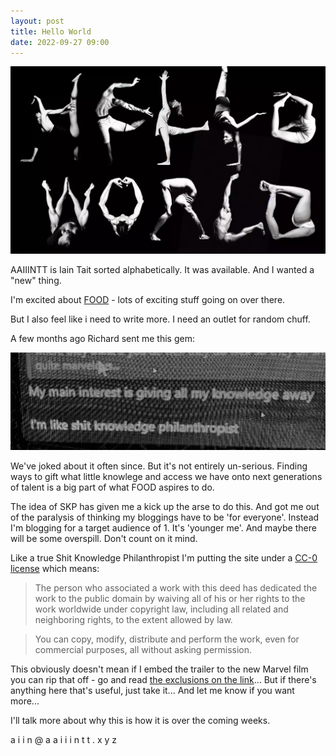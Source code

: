 ```yaml
---
layout: post
title: Hello World
date: 2022-09-27 09:00
---
```

![Hello World](/images/hello-world/hello-world.webp)

AAIIINTT is Iain Tait sorted alphabetically. 
It was available. 
And I wanted a "new" thing.

I'm excited about [FOOD](https://food.xyz) - 
lots of exciting stuff going on over there.

But I also feel like i need to write more. 
I need an outlet for random chuff.

A few months ago Richard sent me this gem:

![Shit Knowledge Philanthropist](/images/hello-world/skp.webp)

We've joked about it often since. But it's not entirely un-serious. Finding ways to gift what little knowlege and access we have onto next generations of talent is a big part of what FOOD aspires to do.

The idea of SKP has given me a kick up the arse to do this. And got me out of the paralysis of thinking my bloggings have to be 'for everyone'. Instead I'm blogging for a target audience of 1. It's 'younger me'. And maybe there will be some overspill. Don't count on it mind.

Like a true Shit Knowledge Philanthropist I'm putting the site under a [CC-0 license](https://creativecommons.org/publicdomain/zero/1.0/) which means:

> The person who associated a work with this deed has dedicated the work to the public domain by waiving all of his or her rights to the work worldwide under copyright law, including all related and neighboring rights, to the extent allowed by law.

> You can copy, modify, distribute and perform the work, even for commercial purposes, all without asking permission.

This obviously doesn't mean if I embed the trailer to the new Marvel film you can rip that off - go and read [the exclusions on the link](https://creativecommons.org/publicdomain/zero/1.0/)... But if there's anything here that's useful, just take it... And let me know if you want more...

I'll talk more about why this is how it is over the coming weeks.

a i i n @ a a i i i n t t . x y z